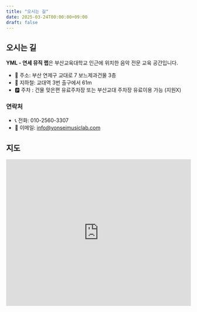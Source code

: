 ```yaml
---
title: "오시는 길"
date: 2025-03-24T00:00:00+09:00
draft: false
---
```


## 오시는 길

**YML - 연세 뮤직 랩**은 부산교육대학교 인근에 위치한 음악 전문 교육 공간입니다.

- 📍 주소: 부산 연제구 교대로 7 보느제과건물 3층
- 🚆 지하철: 교대역 3번 출구에서 61m 
- 🅿️ 주차 : 건물 맞은편 유료주차장 또는 부산교대 주차장 유료이용 가능 (지원X)

### 연락처

- 📞 전화: 010-2560-3307  
- 📧 이메일: info@yonseimusiclab.com

## 지도

<iframe 
  src="https://www.google.com/maps/embed?pb=!1m18!1m12!1m3!1d3265.249805905324!2d129.0767658152392!3d35.19521418031056!2m3!1f0!2f0!3f0!3m2!1i1024!2i768!4f13.1!3m3!1m2!1s0x3568926c4b2b5db5%3A0x44a2cf2797306d04!2z67aA7IKw6rWQIOuMgOuzuOq1rCDqsIDrjIDroZw!5e0!3m2!1sko!2skr!4v1712130000000!5m2!1sko!2skr" 
  width="100%" 
  height="400" 
  style="border:0;" 
  allowfullscreen="" 
  loading="lazy" 
  referrerpolicy="no-referrer-when-downgrade">
</iframe>

